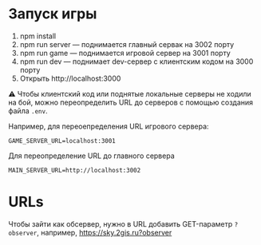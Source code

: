# Запуск игры

1. npm install
2. npm run server — поднимается главный сервак на 3002 порту
3. npm run game — поднимается игровой сервер на 3001 порту
4. npm run dev — поднимает dev-сервер с клиентским кодом на 3000 порту
5. Открыть http://localhost:3000

⚠️ Чтобы клиентский код или поднятые локальные серверы не ходили на бой, можно переопределить URL до серверов с помощью создания файла `.env`.

Например, для переоепределения URL игрового сервера:

```
GAME_SERVER_URL=localhost:3001
```

Для переопределение URL до главного сервера

```
MAIN_SERVER_URL=http://localhost:3002
```

# URLs

Чтобы зайти как обсервер, нужно в URL добавить GET-параметр `?observer`, например, https://sky.2gis.ru?observer
